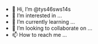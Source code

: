 - 👋 Hi, I’m @tys46sws14s
- 👀 I’m interested in ...
- 🌱 I’m currently learning ...
- 💞️ I’m looking to collaborate on ...
- 📫 How to reach me ...

<!---
tys46sws14s/tys46sws14s is a ✨ special ✨ repository because its `README.md` (this file) appears on your GitHub profile.
You can click the Preview link to take a look at your changes.
--->
